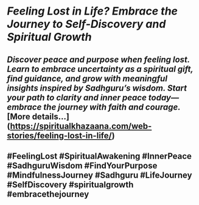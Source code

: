 # *Feeling Lost in Life? Embrace the Journey to Self-Discovery and Spiritual Growth*
## *Discover peace and purpose when feeling lost. Learn to embrace uncertainty as a spiritual gift, find guidance, and grow with meaningful insights inspired by Sadhguru’s wisdom. Start your path to clarity and inner peace today—embrace the journey with faith and courage.* [More details…] (https://spiritualkhazaana.com/web-stories/feeling-lost-in-life/)
## #FeelingLost #SpiritualAwakening #InnerPeace #SadhguruWisdom #FindYourPurpose #MindfulnessJourney #Sadhguru #LifeJourney #SelfDiscovery #spiritualgrowth #embracethejourney
